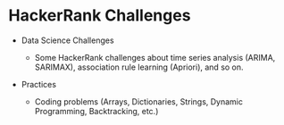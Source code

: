 # HackerRank Challenges

* Data Science Challenges
  * Some HackerRank challenges about time series analysis (ARIMA, SARIMAX), association rule learning (Apriori), and so on.
  
* Practices
  * Coding problems (Arrays, Dictionaries, Strings, Dynamic Programming, Backtracking, etc.)
